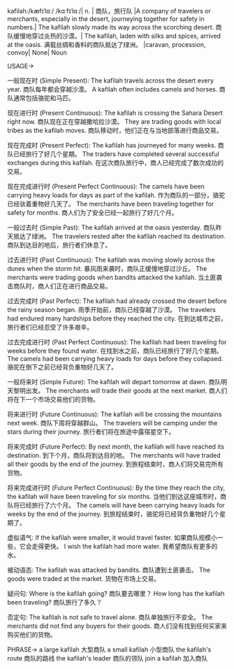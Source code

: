 kafilah:/kæfɪˈlɑː/ /kɑːfɪˈlɑː/| n. | 商队，旅行队 |A company of travelers or merchants, especially in the desert, journeying together for safety in numbers.| The kafilah slowly made its way across the scorching desert.  商队缓慢地穿过炎热的沙漠。|  The kafilah, laden with silks and spices, arrived at the oasis. 满载丝绸和香料的商队抵达了绿洲。 |caravan, procession, convoy| None| Noun

USAGE->

一般现在时 (Simple Present):
The kafilah travels across the desert every year. 商队每年都会穿越沙漠。
A kafilah often includes camels and horses. 商队通常包括骆驼和马匹。

现在进行时 (Present Continuous):
The kafilah is crossing the Sahara Desert right now. 商队现在正在穿越撒哈拉沙漠。
They are trading goods with local tribes as the kafilah moves. 商队移动时，他们正在与当地部落进行商品交易。

现在完成时 (Present Perfect):
The kafilah has journeyed for many weeks. 商队已经旅行了好几个星期。
The traders have completed several successful exchanges during this kafilah. 在这次商队旅行中，商人已经完成了数次成功的交易。

现在完成进行时 (Present Perfect Continuous):
The camels have been carrying heavy loads for days as part of the kafilah.  作为商队的一部分，骆驼已经驮着重物好几天了。
The merchants have been traveling together for safety for months. 商人们为了安全已经一起旅行了好几个月。


一般过去时 (Simple Past):
The kafilah arrived at the oasis yesterday. 商队昨天抵达了绿洲。
The travelers rested after the kafilah reached its destination. 商队到达目的地后，旅行者们休息了。

过去进行时 (Past Continuous):
The kafilah was moving slowly across the dunes when the storm hit.  暴风雨来袭时，商队正缓慢地穿过沙丘。
The merchants were trading goods when bandits attacked the kafilah. 当土匪袭击商队时，商人们正在进行商品交易。

过去完成时 (Past Perfect):
The kafilah had already crossed the desert before the rainy season began. 雨季开始前，商队已经穿越了沙漠。
The travelers had endured many hardships before they reached the city. 在到达城市之前，旅行者们已经忍受了许多艰辛。


过去完成进行时 (Past Perfect Continuous):
The kafilah had been traveling for weeks before they found water.  在找到水之前，商队已经旅行了好几个星期。
The camels had been carrying heavy loads for days before they collapsed. 骆驼在倒下之前已经背负重物好几天了。

一般将来时 (Simple Future):
The kafilah will depart tomorrow at dawn. 商队明天黎明出发。
The merchants will trade their goods at the next market. 商人们将在下一个市场交易他们的货物。

将来进行时 (Future Continuous):
The kafilah will be crossing the mountains next week. 商队下周将穿越群山。
The travelers will be camping under the stars during their journey. 旅行者们将在旅途中露宿星空下。

将来完成时 (Future Perfect):
By next month, the kafilah will have reached its destination. 到下个月，商队将到达目的地。
The merchants will have traded all their goods by the end of the journey. 到旅程结束时，商人们将交易完所有货物。

将来完成进行时 (Future Perfect Continuous):
By the time they reach the city, the kafilah will have been traveling for six months. 当他们到达这座城市时，商队将已经旅行了六个月。
The camels will have been carrying heavy loads for weeks by the end of the journey. 到旅程结束时，骆驼将已经背负重物好几个星期了。

虚拟语气:
If the kafilah were smaller, it would travel faster. 如果商队规模小一些，它会走得更快。
I wish the kafilah had more water. 我希望商队有更多的水。

被动语态:
The kafilah was attacked by bandits. 商队遭到土匪袭击。
The goods were traded at the market. 货物在市场上交易。

疑问句:
Where is the kafilah going? 商队要去哪里？
How long has the kafilah been traveling? 商队旅行了多久？

否定句:
The kafilah is not safe to travel alone. 商队单独旅行不安全。
The merchants did not find any buyers for their goods. 商人们没有找到任何买家来购买他们的货物。

PHRASE->
a large kafilah 大型商队
a small kafilah 小型商队
the kafilah's route 商队的路线
the kafilah's leader 商队的领队
join a kafilah 加入商队
